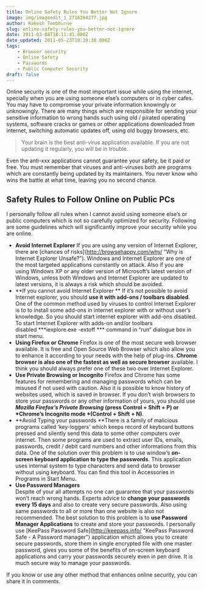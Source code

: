 ```yaml
---
title: Online Safety Rules You Better Not Ignore
image: img/imageedit_1_2716264277.jpg
author: Rakesh Tembhurne
slug: online-safety-rules-you-better-not-ignore
date: 2011-03-08T18:11:41.000Z
date_updated: 2011-05-23T10:39:38.000Z
tags:
    - Browser security
    - Online Safety
    - Passwords
    - Public Computer Security
draft: false
---
```


Online security is one of the most important issue while using the internet, specially when you are using someone else’s computers or in cyber cafes. You may have to compromise your private information knowingly or unknowingly. There are many things which are responsible for sending your sensitive information to wrong hands such using old / pirated operating systems, software cracks or games or other applications downloaded from internet, switching automatic updates off, using old buggy browsers, etc.

> Your brain is the best anti-virus application available. If you are not updating it regularly, you will be in trouble.

Even the anti-xxx applications cannot guarantee your safety, be it paid or free. You must remember that viruses and anti-viruses both are programs which are constantly being updated by its maintainers. You never know who wins the battle at what time, leaving you no second chance.

## Safety Rules to Follow Online on Public PCs

I personally follow all rules when I cannot avoid using someone else’s or public computers which is not so carefully optimized for security. Following are some guidelines which will significantly improve your security while you are online.

- **Avoid Internet Explorer**
 If you are using any version of Internet Explorer, there are [chances of risks](http://browsehappy.com/why/ \"Why is Internet Explorer Unsafe?\"). Windows and Internet Explorer are one of the most targeted applications constantly on attack. Also if you are using Windows XP or any older version of Microsoft’s latest version of Windows, unless both Windows and Internet Explorer are updated to latest versions, it is always a risk which should be avoided.
- **If you cannot avoid Internet Explorer **
If it’s not possible to avoid Internet explorer, you should **use it with add-ons / toolbars disabled**. One of the common method used by viruses to control Internet Explorer is to to install some add-ons in internet explorer with or without user’s knowledge. So you should start internet explorer with add-ons disabled. To start Internet Explorer with adds-on and/or toolbars disabled ***iexplore.exe -extoff *** command in “run” dialogue box in start menu.
- **Using Firefox or Chrome**
Firefox is one of the most secure web browser available. It is free and Open Source Web Browser which also allow you to enhance it according to your needs with the help of plug-ins. **Chrome browser is also one of the fastest as well as secure browser** available. I think you should always prefer one of these two over Internet Explorer.
- **Use Private Browsing or Incognito**
Firefox and Chrome has some features for remembering and managing passwords which can be misused if not used with caution. Also it is possible to know history of websites used, which is saved in browser. If you don’t wish browsers to store your passwords or any other information of yours, you should use ***Mozilla Firefox’s Private Browsing* (press Control + Shift + P) or *Chrome’s Incognito mode *(Control + Shift + N)**.
- **Avoid Typing your passwords
**There is a family of malicious programs called ‘key-loggers’ which keeps record of keyboard buttons pressed and silently send this data to some other computers over internet. Then some programs are used to extract user IDs, emails, passwords, credit / debit card numbers and other informations from this data. One of the solution over this problem is to use window’s **on-screen keyboard application to type the passwords**. This application uses internal system to type characters and send data to browser without using keyboard. You can find this tool in Accessories in Programs in Start Menu.
- **Use Password Managers**  
 Despite of your all attempts no one can guarantee that your passwords won’t reach wrong hands. Experts advice to **change your passwords every 15 days** and also to create very secure passwords. Also using same passwords to all or more than one website is also not recommended. The best solution to this problem is to **use Password Manager Applications** to create and store your passwords. I personally use [KeePass Password Safe](http://keepass.info/ \"KeePass Password Safe - A Password manager\") application which allows you to create secure passwords, store them in single encrypted file with one master password, gives you some of the benefits of on-screen keyboard applications and carry your passwords securely even in pen drive. It is much secure way to manage your passwords.

If you know or use any other method that enhances online security, you can share it in comments.
